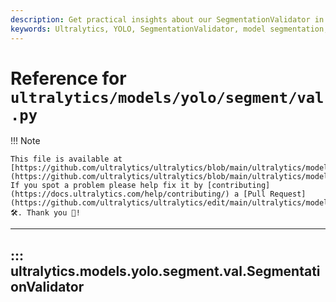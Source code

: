 ```yaml
---
description: Get practical insights about our SegmentationValidator in YOLO Ultralytics models. Discover functionality details, methods, inputs, and outputs.
keywords: Ultralytics, YOLO, SegmentationValidator, model segmentation, image classification, object detection
---
```


# Reference for `ultralytics/models/yolo/segment/val.py`

!!! Note

    This file is available at [https://github.com/ultralytics/ultralytics/blob/main/ultralytics/models/yolo/segment/val.py](https://github.com/ultralytics/ultralytics/blob/main/ultralytics/models/yolo/segment/val.py). If you spot a problem please help fix it by [contributing](https://docs.ultralytics.com/help/contributing/) a [Pull Request](https://github.com/ultralytics/ultralytics/edit/main/ultralytics/models/yolo/segment/val.py) 🛠️. Thank you 🙏!

---
## ::: ultralytics.models.yolo.segment.val.SegmentationValidator
<br><br>
